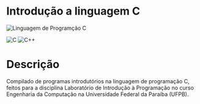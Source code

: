 # Introdução a linguagem C 

![Linguagem de Programção C](https://user-images.githubusercontent.com/102706324/229344846-86e77a0f-be6d-4ccd-b32b-999d84835544.png)

![C](https://img.shields.io/badge/c-%2300599C.svg?style=for-the-badge&logo=c&logoColor=white) ![C++](https://img.shields.io/badge/c++-%2300599C.svg?style=for-the-badge&logo=c%2B%2B&logoColor=white)

# Descrição

Compilado de programas introdutórios na linguagem de programação C, feitos para a disciplina Laboratório de Introdução à Programação no curso Engenharia da Computação na Universidade Federal da Paraíba (UFPB).
